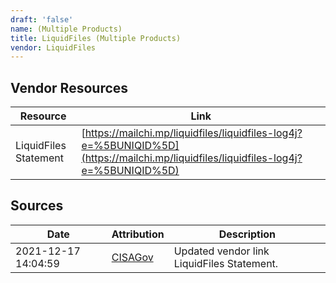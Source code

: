 ```yaml
---
draft: 'false'
name: (Multiple Products)
title: LiquidFiles (Multiple Products)
vendor: LiquidFiles
---
```


## Vendor Resources
| Resource | Link |
| --- | --- |
| LiquidFiles Statement | [https://mailchi.mp/liquidfiles/liquidfiles-log4j?e=%5BUNIQID%5D](https://mailchi.mp/liquidfiles/liquidfiles-log4j?e=%5BUNIQID%5D) |



## Sources
| Date | Attribution | Description |
| --- | --- | --- |
| 2021-12-17 14:04:59 | [CISAGov](https://raw.githubusercontent.com/cisagov/log4j-affected-db/develop/README.md) | Updated vendor link LiquidFiles Statement.  |
